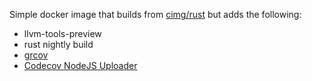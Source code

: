 Simple docker image that builds from [cimg/rust](https://hub.docker.com/r/cimg/rust) but adds the 
following:
  - llvm-tools-preview
  - rust nightly build
  - [grcov](https://github.com/mozilla/grcov)
  - [Codecov NodeJS Uploader](https://about.codecov.io/blog/introducing-codecovs-new-uploader/)